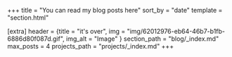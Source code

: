 +++
title = "You can read my blog posts here"
sort_by = "date"
template = "section.html"

[extra]
header = {title = "it's over", img = "img/62012976-eb64-46b7-b1fb-6886d80f087d.gif", img_alt = "Image" }
section_path = "blog/_index.md"
max_posts = 4
projects_path = "projects/_index.md"
+++